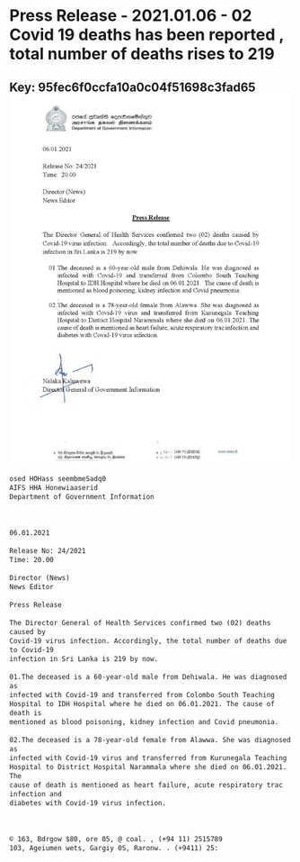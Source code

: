 # Press Release - 2021.01.06 - 02 Covid 19 deaths has been reported , total number of deaths rises to 219 
Key: 95fec6f0ccfa10a0c04f51698c3fad65 
![img](img/95fec6f0ccfa10a0c04f51698c3fad65.jpg)
---
```
osed HOHass seembmeSadq0
AIFS HHA Honewiaaserid
Department of Government Information

 

06.01.2021

Release No: 24/2021
Time: 20.00

Director (News)
News Editor

Press Release

The Director General of Health Services confirmed two (02) deaths caused by
Covid-19 virus infection. Accordingly, the total number of deaths due to Covid-19
infection in Sri Lanka is 219 by now.

01.The deceased is a 60-year-old male from Dehiwala. He was diagnosed as
infected with Covid-19 and transferred from Colombo South Teaching
Hospital to IDH Hospital where he died on 06.01.2021. The cause of death is
mentioned as blood poisoning, kidney infection and Covid pneumonia.

02.The deceased is a 78-year-old female from Alawwa. She was diagnosed as
infected with Covid-19 virus and transferred from Kurunegala Teaching
Hospital to District Hospital Narammala where she died on 06.01.2021. The
cause of death is mentioned as heart failure, acute respiratory trac infection and
diabetes with Covid-19 virus infection.

 

© 163, Bdrgow $80, ore 05, @ coal. , (+94 11) 2515789
103, Ageiumen wets, Gargiy 0S, Raronw. . (+9411) 25:

  

```
